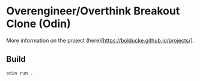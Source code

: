 # Overengineer/Overthink Breakout Clone (Odin)

More information on the project (here)[https://bolducke.github.io/projects/].

## Build

```bash
odin run .
```
